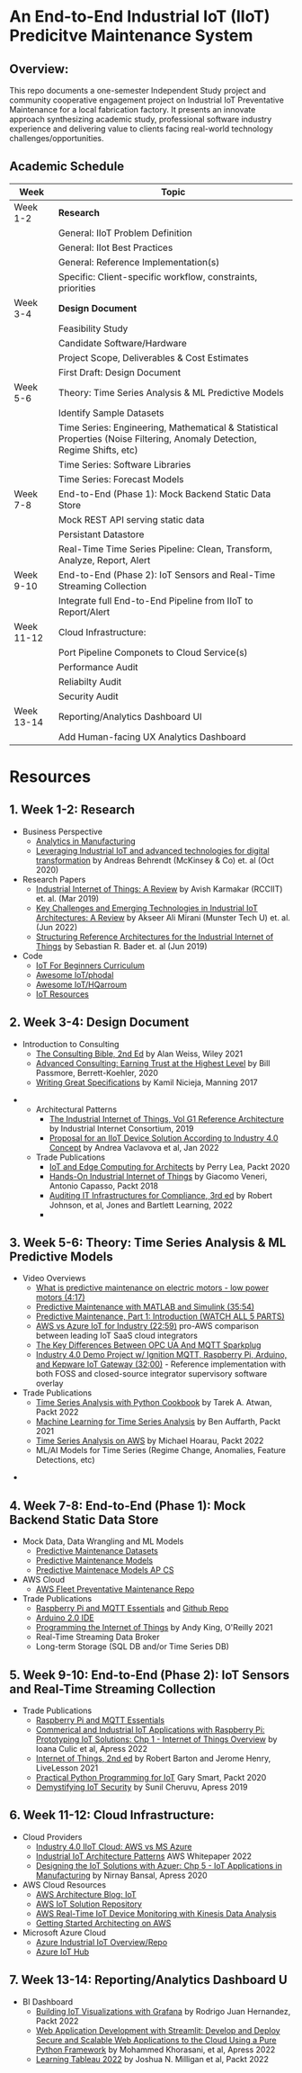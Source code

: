 # An End-to-End Industrial IoT (IIoT) Predicitve Maintenance System

## Overview:

This repo documents a one-semester Independent Study project and community cooperative engagement project on Industrial IoT Preventative Maintenance for a local fabrication factory. It presents an innovate approach synthesizing academic study, professional software industry experience and delivering value to clients facing real-world technology challenges/opportunities.



## Academic Schedule


| Week | Topic |
| --- | --- |
| Week 1-2 | **Research** | 
| | General: IIoT Problem Definition |
| | General: IIot Best Practices |
| | General: Reference Implementation(s) |
| | Specific: Client-specific workflow, constraints, priorities |
| Week 3-4 | **Design Document** |
| | Feasibility Study |
| | Candidate Software/Hardware |
| | Project Scope, Deliverables & Cost Estimates |
| | First Draft: Design Document |
| Week 5-6 | Theory: Time Series Analysis & ML Predictive Models |
| | Identify Sample Datasets |
| | Time Series: Engineering, Mathematical & Statistical Properties (Noise Filtering, Anomaly Detection, Regime Shifts, etc)|
| | Time Series: Software Libraries |
| | Time Series: Forecast Models |
| Week 7-8 | End-to-End (Phase 1): Mock Backend Static Data Store |
| | Mock REST API serving static data |
| | Persistant Datastore |
| | Real-Time Time Series Pipeline: Clean, Transform, Analyze, Report, Alert |
| Week 9-10 | End-to-End (Phase 2): IoT Sensors and Real-Time Streaming Collection |
| | Integrate full End-to-End Pipeline from IIoT to Report/Alert
| Week 11-12 | Cloud Infrastructure:  |
| | Port Pipeline Componets to Cloud Service(s) |
| | Performance Audit |
| | Reliabilty Audit |
| | Security Audit |
| Week 13-14 | Reporting/Analytics Dashboard UI |
| | Add Human-facing UX Analytics Dashboard |




# Resources

##  1. **Week 1-2: Research**
  * Business Perspective
    - [Analytics in Manufacturing](https://www.youtube.com/watch?v=BHP6rpN-2Uc)
    - [Leveraging Industrial IoT and advanced technologies for digital transformation](https://www.mckinsey.com/~/media/mckinsey/business%20functions/mckinsey%20digital/our%20insights/a%20manufacturers%20guide%20to%20generating%20value%20at%20scale%20with%20iiot/leveraging-industrial-iot-and-advanced-technologies-for-digital-transformation.pdf) by Andreas Behrendt (McKinsey & Co) et. al (Oct 2020)
  * Research Papers
    - [Industrial Internet of Things: A Review](https://www.researchgate.net/publication/336439752_Industrial_Internet_of_Things_A_Review) by Avish Karmakar (RCCIIT)
 et. al. (Mar 2019)
    - [Key Challenges and Emerging Technologies in Industrial IoT
Architectures: A Review](https://www.mdpi.com/1424-8220/22/15/5836) by Akseer Ali Mirani (Munster Tech U) et. al. (Jun 2022)
    - [Structuring Reference Architectures for the Industrial Internet of Things](https://www.mdpi.com/1999-5903/11/7/151) by Sebastian R. Bader et. al (Jun 2019)
  * Code
    - [IoT For Beginners Curriculum](https://github.com/microsoft/IoT-For-Beginners)
    - [Awesome IoT/phodal](https://github.com/phodal/awesome-iot)
    - [Awesome IoT/HQarroum](https://github.com/HQarroum/awesome-iot)
    - [IoT Resources](https://github.com/kevinwlu/iot)

## 2. Week 3-4: Design Document
  * Introduction to Consulting
    - [The Consulting Bible, 2nd Ed](https://learning.oreilly.com/library/view/the-consulting-bible/9781119776871/) by Alan Weiss, Wiley 2021
    - [Advanced Consulting: Earning Trust at the Highest Level](https://learning.oreilly.com/library/view/advanced-consulting/9781523088089/) by Bill Passmore, Berrett-Koehler, 2020
    - [Writing Great Specifications](https://learning.oreilly.com/library/view/writing-great-specifications/9781617294105/) by Kamil Nicieja, Manning 2017
- * Architectural Patterns
    - [The Industrial Internet of Things, Vol G1 Reference Architecture](https://www.iiconsortium.org/pdf/IIRA-v1.9.pdf) by Industrial Internet Consortium, 2019
    - [Proposal for an IIoT Device Solution According to Industry
4.0 Concept](https://pubmed.ncbi.nlm.nih.gov/35009868/) by Andrea Vaclavova et al, Jan 2022
  * Trade Publications
    - [IoT and Edge Computing for Architects](https://learning.oreilly.com/library/view/iot-and-edge/9781839214806/) by Perry Lea, Packt 2020
    - [Hands-On Industrial Internet of Things](https://learning.oreilly.com/library/view/hands-on-industrial-internet/9781789537222/) by Giacomo Veneri, Antonio Capasso, Packt 2018
    - [Auditing IT Infrastructures for Compliance, 3rd ed](https://learning.oreilly.com/library/view/auditing-it-infrastructures/9781284236613/) by Robert Johnson, et al, Jones and Bartlett Learning, 2022
    - 
## 3. Week 5-6: Theory: Time Series Analysis & ML Predictive Models
  * Video Overviews
      - [What is predictive maintenance on electric motors - low power motors (4:17)](https://www.youtube.com/watch?v=cFlY6L1igKY)
      - [Predictive Maintenance with MATLAB and Simulink (35:54)](https://www.youtube.com/watch?v=hEYv3iN70ic)
      - [Predictive Maintenance, Part 1: Introduction (WATCH ALL 5 PARTS)](https://www.youtube.com/watch?v=RmVWKLbLq2Y)
      - [AWS vs Azure IoT for Industry (22:59)](https://www.youtube.com/watch?v=eyDcWPic0Do&t=1s) pro-AWS comparison between leading IoT SaaS cloud integrators
      - [The Key Differences Between OPC UA And MQTT Sparkplug](https://www.hivemq.com/blog/iiot-protocols-opcua-vs-mqtt-sparkplug-digital-transformation/)
      - [Industry 4.0 Demo Project w/ Ignition MQTT, Raspberry Pi, Arduino, and Kepware IoT Gateway (32:00)](https://www.youtube.com/watch?v=spE6IpOU-2w) - Reference implementation with both FOSS and closed-source integrator supervisory software overlay
  * Trade Publications
      - [Time Series Analysis with Python Cookbook](https://learning.oreilly.com/library/view/time-series-analysis/9781801075541/) by Tarek A. Atwan, Packt 2022
      - [Machine Learning for Time Series Analysis](https://learning.oreilly.com/library/view/machine-learning-for/9781801819626/) by Ben Auffarth, Packt 2021
      - [Time Series Analysis on AWS](https://learning.oreilly.com/library/view/time-series-analysis/9781801816847/) by Michael Hoarau, Packt 2022
      -  ML/AI Models for Time Series (Regime Change, Anomalies, Feature Detections, etc)
- 
## 4. Week 7-8: End-to-End (Phase 1): Mock Backend Static Data Store
  * Mock Data, Data Wrangling and ML Models
    - [Predictive Maintenance Datasets](https://github.com/kokikwbt/predictive-maintenance)
    - [Predictive Maintenance Models](https://github.com/Samimust/predictive-maintenance)
    - [Predictive Maintenace Models AP CS](https://github.com/Yi-Chen-Lin2019/Predictive-maintenance-with-machine-learning)
  * AWS Cloud
    - [AWS Fleet Preventative Maintenance Repo](https://github.com/awslabs/aws-fleet-predictive-maintenance)
  * Trade Publications
    - [Raspberry Pi and MQTT Essentials](https://learning.oreilly.com/library/view/raspberry-pi-and/9781803244488/) and [Github Repo](https://github.com/PacktPublishing/Raspberry-Pi-and-MQTT-Essentials)
    - [Arduino 2.0 IDE](https://www.arduino.cc/en/software)
    - [Programming the Internet of Things](https://learning.oreilly.com/library/view/programming-the-internet/9781492081401/) by Andy King, O'Reilly 2021
    - Real-Time Streaming Data Broker
    - Long-term Storage (SQL DB and/or Time Series DB)
## 5. Week 9-10: End-to-End (Phase 2): IoT Sensors and Real-Time Streaming Collection
  * Trade Publications
    - [Raspberry Pi and MQTT Essentials](https://learning.oreilly.com/library/view/raspberry-pi-and/9781803244488/)
    - [Commerical and Industrial IoT Applications with Raspberry Pi: Prototyping IoT Solutions: Chp 1 - Internet of Things Overview](https://learning.oreilly.com/library/view/commercial-and-industrial/9781484252963/html/481978_1_En_1_Chapter.xhtml) by Ioana Culic et al, Apress 2022
    - [Internet of Things, 2nd ed](https://learning.oreilly.com/videos/internet-of-things/9780137592135/) by Robert Barton and Jerome Henry, LiveLesson 2021
    - [Practical Python Programming for IoT](https://learning.oreilly.com/library/view/practical-python-programming/9781838982461/) Gary Smart, Packt 2020
    - [Demystifying IoT Security](https://learning.oreilly.com/library/view/demystifying-internet-of/9781484228968/) by Sunil Cheruvu, Apress 2019
## 6. Week 11-12: Cloud Infrastructure: 
  * Cloud Providers
    - [Industry 4.0 IIoT Cloud: AWS vs MS Azure](https://www.youtube.com/watch?v=eyDcWPic0Do)
    - [Industrial IoT Architecture Patterns](https://docs.aws.amazon.com/whitepapers/latest/industrial-iot-architecture-patterns/industrial-iot-architecture-patterns.pdf) AWS Whitepaper 2022
    - [Designing the IoT Solutions with Azuer: Chp 5 - IoT Applications in Manufacturing](https://learning.oreilly.com/library/view/designing-internet-of/9781484260418/html/491651_1_En_5_Chapter.xhtml) by Nirnay Bansal, Apress 2020
  * AWS Cloud Resources
    - [AWS Architecture Blog: IoT](https://aws.amazon.com/blogs/architecture/category/internet-of-things/aws-iot-platform/)
    - [AWS IoT Solution Repository](https://aws.amazon.com/iot/solutions/?iot-solution-repository-cards.sort-by=item.additionalFields.headline&iot-solution-repository-cards.sort-order=asc&awsf.iot-solution-repository-filter-industry=*all&awsf.iot-solution-repository-filter-products=*all&awsf.iot-solution-repository-filter-usecase=*all&awsf.iot-solution-repository-filter-solution-type=*all)
    - [AWS Real-Time IoT Device Monitoring with Kinesis Data Analysis](https://docs.aws.amazon.com/solutions/latest/real-time-iot-device-monitoring-with-kinesis/architecture.html)
    - [Getting Started Architecting on AWS](https://aws.amazon.com/architecture/?cards-all.sort-by=item.additionalFields.sortDate&cards-all.sort-order=desc&awsf.content-type=*all&awsf.methodology=*all&awsf.tech-category=*all&awsf.industries=*all)
  * Microsoft Azure Cloud
    - [Azure Industrial IoT Overview/Repo](https://github.com/Azure/Industrial-IoT)
    - [Azure IoT Hub](https://azure.microsoft.com/en-us/products/iot-hub/#overview)
## 7. Week 13-14: Reporting/Analytics Dashboard U
  - BI Dashboard
    - [Building IoT Visualizations with Grafana](https://learning.oreilly.com/library/view/building-iot-visualizations/9781803236124/) by Rodrigo Juan Hernandez, Packt 2022
    - [Web Application Development with Streamlit: Develop and Deploy Secure and Scalable Web Applications to the Cloud Using a Pure Python Framework](https://learning.oreilly.com/library/view/web-application-development/9781484281116/) by Mohammed Khorasani, et al, Apress 2022
    - [Learning Tableau 2022](https://learning.oreilly.com/library/view/learning-tableau-2022/9781801072328/) by Joshua N. Milligan et al, Packt 2022


